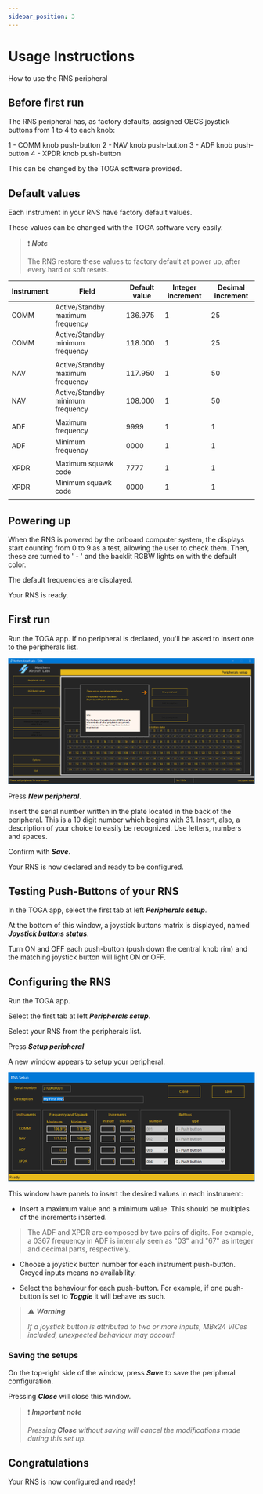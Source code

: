 ```yaml
---
sidebar_position: 3
---
```


# Usage Instructions

How to use the RNS peripheral

## Before first run

The RNS peripheral has, as factory defaults, assigned OBCS joystick buttons
from 1 to 4 to each knob:

1 - COMM knob push-button
2 - NAV knob push-button
3 - ADF knob push-button
4 - XPDR knob push-button

This can be changed by the TOGA software provided.
## Default values

Each instrument in your RNS have factory default values.

These values can be changed with the TOGA software very easily.

> ❗ ***Note***
> 
> The RNS restore these values to factory default at power up, after every hard or soft resets.



| Instrument | Field | Default value|Integer increment|Decimal increment|
|---|---|---|---|---|
|COMM|Active/Standby maximum frequency|136.975|1|25|
|COMM|Active/Standby minimum frequency|118.000|1|25|
||||
|NAV|Active/Standby maximum frequency|117.950|1|50|
|NAV|Active/Standby minimum frequency|108.000|1|50|
||||
|ADF|Maximum frequency|9999|1|1|
|ADF|Minimum frequency|0000|1|1|
||||
|XPDR|Maximum squawk code|7777|1|1|
|XPDR|Minimum squawk code|0000|1|1|
||||


## Powering up

When the RNS is powered by the onboard computer system, the displays start
counting from 0 to 9 as a test, allowing the user to check them. Then, these
are turned to ' - ' and the backlit RGBW lights on with the default color.

The default frequencies are displayed.

Your RNS is ready.

## First run

Run the TOGA app.
If no peripheral is declared, you'll be asked to insert one to the peripherals list.

![](./img/Add_Peripheral.png)

Press ***New peripheral***.

Insert the serial number written in the plate located in the back
of the peripheral. This is a 10 digit number which begins with 31.
Insert, also, a description of your choice to easily be recognized.
Use letters, numbers and spaces.

Confirm with ***Save***.

Your RNS is now declared and ready to be configured.

## Testing Push-Buttons of your RNS

In the TOGA app, select the first tab at left ***Peripherals setup***.

At the bottom of this window, a joystick buttons matrix is displayed, named
***Joystick buttons status***.

Turn ON and OFF each push-button (push down the central knob rim) and the matching joystick
button will light ON or OFF.

## Configuring the RNS

Run the TOGA app.

Select the first tab at left ***Peripherals setup***.

Select your RNS from the peripherals list.

Press ***Setup peripheral***

A new window appears to setup your peripheral.

![](./img/RNS_Setup.png)

This window have panels to insert the desired values in each instrument:

* Insert a maximum value and a minimum value. This should be multiples of the increments inserted.
> The ADF and XPDR are composed by two pairs of digits. For example, a 0367 frequency in ADF is
> internaly seen as "03" and "67" as integer and decimal parts, respectively.

* Choose a joystick button number for each instrument push-button. Greyed inputs means no availability.

* Select the behaviour for each push-button. For example, if one push-button is set to ***Toggle*** it will behave as such.

> :warning: ***Warning***
> 
>  _If a joystick button is attributed to two or more inputs, MBx24 VICes included,
unexpected behaviour may accour!_


### Saving the setups

On the top-right side of the window, press ***Save*** to save the peripheral configuration.

Pressing ***Close*** will close this window.


> :exclamation: ***Important note***
> 
> _Pressing ***Close*** without saving will cancel the modifications made during this set up._


## Congratulations

Your RNS is now configured and ready!

